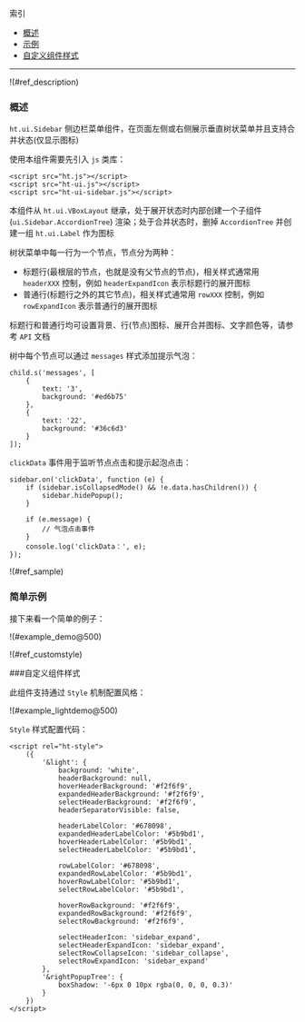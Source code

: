 
索引

* [概述](#ref_description)
* [示例](#ref_sample)
* [自定义组件样式](#ref_customstyle)

---

!(#ref_description)

### 概述
`ht.ui.Sidebar` 侧边栏菜单组件，在页面左侧或右侧展示垂直树状菜单并且支持合并状态(仅显示图标)

使用本组件需要先引入 `js` 类库：

    <script src="ht.js"></script>
    <script src="ht-ui.js"></script>
    <script src="ht-ui-sidebar.js"></script>

本组件从 `ht.ui.VBoxLayout` 继承，处于展开状态时内部创建一个子组件 (`ui.Sidebar.AccordionTree`) 渲染；处于合并状态时，删掉 `AccordionTree` 并创建一组 `ht.ui.Label` 作为图标

树状菜单中每一行为一个节点，节点分为两种：

* 标题行(最根层的节点，也就是没有父节点的节点)，相关样式通常用 `headerXXX` 控制，例如 `headerExpandIcon` 表示标题行的展开图标
* 普通行(标题行之外的其它节点)，相关样式通常用 `rowXXX` 控制，例如 `rowExpandIcon` 表示普通行的展开图标

标题行和普通行均可设置背景、行(节点)图标、展开合并图标、文字颜色等，请参考 `API` 文档

树中每个节点可以通过 `messages` 样式添加提示气泡：

    child.s('messages', [
        {
            text: '3',
            background: '#ed6b75'
        },
        {
            text: '22',
            background: '#36c6d3'
        }
    ]);

`clickData` 事件用于监听节点点击和提示起泡点击：

    sidebar.on('clickData', function (e) {
        if (sidebar.isCollapsedMode() && !e.data.hasChildren()) {
            sidebar.hidePopup();
        }

        if (e.message) {
            // 气泡点击事件
        }
        console.log('clickData：', e);
    });

!(#ref_sample)

### 简单示例

接下来看一个简单的例子：

!(#example_demo@500)

!(#ref_customstyle)

###自定义组件样式

此组件支持通过 `Style` 机制配置风格：

!(#example_lightdemo@500)


`Style` 样式配置代码：

    <script rel="ht-style">
        ({
            '&light': {
                background: 'white',
                headerBackground: null,
                hoverHeaderBackground: '#f2f6f9',
                expandedHeaderBackground: '#f2f6f9',
                selectHeaderBackground: '#f2f6f9',
                headerSeparatorVisible: false,

                headerLabelColor: '#678098',
                expandedHeaderLabelColor: '#5b9bd1',
                hoverHeaderLabelColor: '#5b9bd1',
                selectHeaderLabelColor: '#5b9bd1',

                rowLabelColor: '#678098',
                expandedRowLabelColor: '#5b9bd1',
                hoverRowLabelColor: '#5b9bd1',
                selectRowLabelColor: '#5b9bd1',

                hoverRowBackground: '#f2f6f9',
                expandedRowBackground: '#f2f6f9',
                selectRowBackground: '#f2f6f9',

                selectHeaderIcon: 'sidebar_expand',
                selectHeaderExpandIcon: 'sidebar_expand',
                selectRowCollapseIcon: 'sidebar_collapse',
                selectRowExpandIcon: 'sidebar_expand'
            },
            '&rightPopupTree': {
                boxShadow: '-6px 0 10px rgba(0, 0, 0, 0.3)'
            }
        })
    </script>